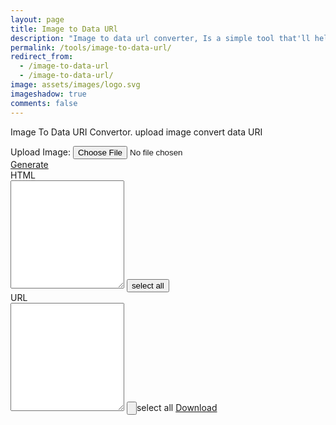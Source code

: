```yaml
---
layout: page
title: Image to Data URl
description: "Image to data url converter, Is a simple tool that'll help you to turn images into data files."
permalink: /tools/image-to-data-url/
redirect_from:
  - /image-to-data-url
  - /image-to-data-url/
image: assets/images/logo.svg
imageshadow: true
comments: false
---
```






Image To Data URI Convertor. upload image convert data URI


<div class="btn btn-dark">Upload Image: <input name="image" type="file" class="btn btn-dark" id="choose" accept="image/*">
<div id="ldimg" style="display: none;">Loading...</div></div>
<div class="btn-blue">
<a href="#" class="btn blue-btn" id="generate"><span><i class="btn btn-dark"></i></span>Generate</a>
</div>
<div>
<div rows="8" class="form-control mb-3">HTML</div>
<!--div>
<a href="#" class="dwn_code" data-id="html" title="Download code"><i class="fa fa-download"></i></a>
<a href="#" class="copy_code" data-target="code_html" data-id="html" title="copy code"><i class="fa fa-copy"></i></a>
</div-->
<textarea class="form-control mb3" rows="8" class="form-control mb-3" style="height: 13em;" id="code_html" aria-label="HTML code"></textarea>
<button class="code_selectall btn-dark" data-id="code_html" type="button">select all</button>
</div>
</div>
<div class="code-box-code">URL</div>
<!--div>
<a href="#" class="dwn_code" data-id="link" title="Download code"><i class="fa fa-download"></i></a>
<a href="#" class="copy_code" data-target="code_url" data-id="link" title="copy code"><i class="fa fa-copy"></i></a>
</div-->
<!--textarea class="form-control" id="code_url" readonly="readonly" style="height: 13em;" aria-label="HTML Code"></textarea-->
<textarea rows="8" class="form-control" style="height: 13em;" id="code_url" readonly="readonly" aria-label="HTML Code"></textarea>
<input class="btn btn-dark" data-id="code_url" style="text-align: center;" type="button">select all</input>
<a href="#" id="code-dwnload" class="btn btn-dark">Download</a>




<script src="https://www.html-code-generator.com/js/hcg/jquery-3.5.1.js"></script>
<script src="https://www.html-code-generator.com/js/hcg/script-4.js?125"></script>
<script>
(function(d){"object"==typeof hcg&&d(hcg)})(function(d){function k(c){var e=c.offset(),f=$('<div class="copy-alert">Copied!</div>');$("body").append(f);var g=f.outerHeight(),h=f.outerWidth()/2;f.css({top:e.top-g+"px",left:e.left-h+"px",display:"block"});f.fadeOut(2E3,function(){$(this).remove()});$("#"+c.data("target")).effect("highlight",{color:"#0085ef"},200)}function l(c){var e=new FileReader,f=new Image;e.readAsDataURL(c);e.onload=function(g){f.src=g.target.result;f.onload=function(){var h=this.width,
m=this.height,n=c.type,p=c.name,q=~~(c.size/1024)+"KB";$("#img-ld-dv").html('<div class="img-ttl"> <div class="div-col"><div id="wfi_inptc"></div></div> <div class="div-col"> <div class="imgs-size-jq"> <div id="img-name" class="size-img"></div> <div id="img-height" class="size-img"></div> <div id="img-width" class="size-img"></div> <div id="img-size" class="size-img"></div> <div id="img-type" class="size-img"></div> </div> </div> </div>');$("#wfi_inptc").html('<img id="wfi_inptc" src="'+this.src+
'">');$("#img-height").html("Height : "+m);$("#img-width").html("Width : "+h);$("#img-name").html("Name : "+p);$("#img-type").html("Type : "+n);$("#img-size").html("Size : "+q);t=this.src;b=""==t?"":'<img src="'+t+'"/>';d.html=b;d.link=t;$("#ldimg").hide()};f.onerror=function(){d.alert("Invalid file type: "+c.type);$("#ldimg").hide()}}}$("#choose").change(function(){$("#ldimg").show();if((a=this.files)&&a[0])for(var c=0;c<a.length;c++)l(a[c])});$("#generate").click(function(c){c.preventDefault();
$("#code_html").val(d.getHtml());$("#code_url").val(d.getLink())});$("#code-dwnload").click(function(c){d.download("data-uri.html","text/html",d.getHtml());c.preventDefault()});$(".dwn_code").click(function(c){var e=$(c.currentTarget).data("id");"url"==e?d.download("link.txt","text/txt",d.link):"html"==e?d.download("link-html.html","text/html",d.html):"css"==e?d.download("link-css.css","text/css",d.css):"js"==e&&d.download("link-js.js","text/javascript",d.js);c.preventDefault()});$(".copy_code").click(function(c){c.preventDefault();
c=$(c.currentTarget);k(c);c=c.data("id");"link"==c?d.copy(d.link):"html"==c?d.copy(d.html):"css"==c?d.copy(d.css):"js"==c&&d.copy(d.js)});$(".code_selectall").click(function(c){d.selectAll(c)});$(document).ready(function(){d.load_cm()});$(document).on("focusin",".bc_bxbd",function(){$(this).closest(".bl_bx").addClass("fcsbx")});$(document).on("focusout",".bc_bxbd",function(){$(this).closest(".bl_bx").removeClass("fcsbx")});$(document).on("click",".bx_min",function(c){c.preventDefault();
var e=$(this).closest(".bl_bx");c=e.find(".bc_bxbd");var f=$(this);c.stop(!0,!0).slideToggle(function(){f.toggleClass("i-pls");e.toggleClass("dsbbx")})});$(".bl_bxhr").empty()});
</script><script>
   var adb = false;
   function dadb() {adb = true} 
</script>

